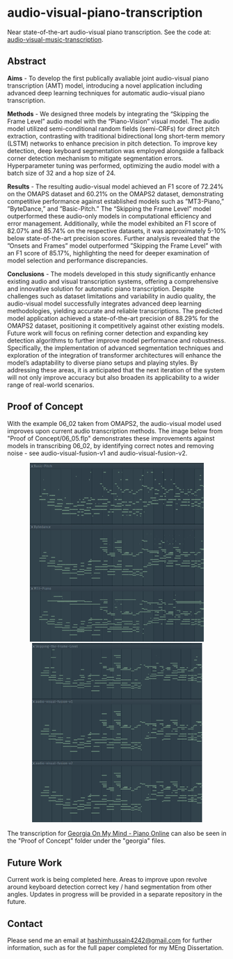 # audio-visual-piano-transcription
Near state-of-the-art audio-visual piano transcription. See the code at: [audio-visual-music-transcription](https://github.com/CognitiveComputingLab/audio-visual-music-transcription).

## Abstract
**Aims** - To develop the first publically avaliable joint audio-visual piano transcription (AMT) model, introducing a novel
application including advanced deep learning techniques for automatic audio-visual piano transcription.

**Methods** - We designed three models by integrating the “Skipping the Frame Level” audio model with the “Piano-Vision” visual model. The audio model utilized semi-conditional random fields (semi-CRFs) for direct pitch extraction, contrasting with traditional bidirectional long short-term memory (LSTM) networks to enhance precision in pitch detection. To improve key detection, deep keyboard segmentation was employed alongside a fallback corner detection mechanism to mitigate segmentation errors. Hyperparameter tuning was performed, optimizing the audio model with a batch size of 32 and a hop size of 24.

**Results** - The resulting audio-visual model achieved an F1 score of 72.24% on the OMAPS dataset and 60.21% on the OMAPS2 dataset, demonstrating competitive performance against established models such as ”MT3-Piano,” ”ByteDance,” and ”Basic-Pitch.” The “Skipping the Frame Level” model outperformed these audio-only models in computational efficiency and error management. Additionally, while the model exhibited an F1 score of 82.07% and 85.74% on the respective datasets, it was approximately 5-10% below state-of-the-art precision scores. Further analysis revealed that the ”Onsets and Frames” model outperformed ”Skipping the Frame Level” with an F1 score of 85.17%, highlighting the need for deeper examination of model selection and performance discrepancies.

**Conclusions** - The models developed in this study significantly enhance existing audio and visual transcription systems, offering a
comprehensive and innovative solution for automatic piano transcription. Despite challenges such as dataset limitations and variability
in audio quality, the audio-visual model successfully integrates advanced deep learning methodologies, yielding accurate and reliable
transcriptions. The predicted model application achieved a state-of-the-art precision of 88.29% for the OMAPS2 dataset, positioning it
competitively against other existing models. Future work will focus on refining corner detection and expanding key detection algorithms
to further improve model performance and robustness. Specifically, the implementation of advanced segmentation techniques and
exploration of the integration of transformer architectures will enhance the model’s adaptability to diverse piano setups and playing
styles. By addressing these areas, it is anticipated that the next iteration of the system will not only improve accuracy but also broaden
its applicability to a wider range of real-world scenarios.

## Proof of Concept
With the example 06_02 taken from OMAPS2, the audio-visual model used improves upon current audio transcription methods. The image below from "Proof of Concept/06_05.flp" demonstrates these improvements against models in transcribing 06_02, by identifying correct notes and removing noise - see audio-visual-fusion-v1 and audio-visual-fusion-v2.
<br>
<p align="center">
  <img src="https://raw.githubusercontent.com/hashimh4/audio-visual-piano-transcription/refs/heads/main/Screenshots/screenshot1.png" width="400"/>
  <img src="https://raw.githubusercontent.com/hashimh4/audio-visual-piano-transcription/refs/heads/main/Screenshots/screenshot2.png" width="391"/>
</p>

The transcription for [Georgia On My Mind - Piano Online](https://www.youtube.com/watch?v=6_IBXag2Big) can also be seen in the "Proof of Concept" folder under the "georgia" files.

## Future Work
Current work is being completed here. Areas to improve upon revolve around keyboard detection correct key / hand segmentation from other angles. Updates in progress will be provided in a separate repository in the future.

## Contact
Please send me an email at [hashimhussain4242@gmail.com](mailto:hashimhussain4242@gmail.com) for further information, such as for the full paper completed for my MEng Dissertation.
